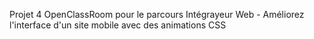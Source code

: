 Projet 4 OpenClassRoom pour le parcours Intégrayeur Web -  Améliorez l'interface d'un site mobile avec des animations CSS